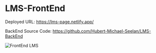 # LMS-FrontEnd

Deployed URL: https://lms-page.netlify.app/

BackEnd Source Code: https://github.com/Hubert-Michael-Seelan/LMS-BackEnd



![FrontEnd LMS](https://github.com/Hubert-Michael-Seelan/LMS-FrontEnd/assets/133649263/d7732382-5659-4913-9ea3-b86ee1e3ef5f)
